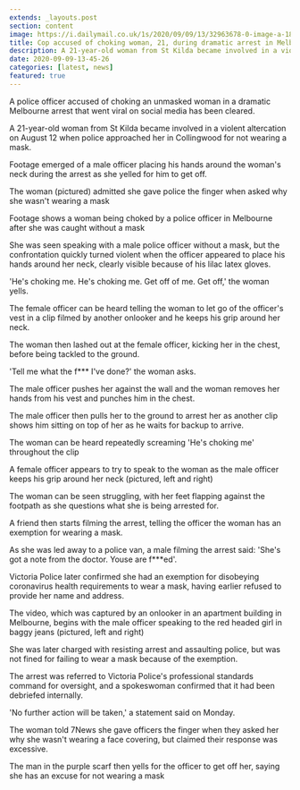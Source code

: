 ```yaml
---
extends: _layouts.post
section: content
image: https://i.dailymail.co.uk/1s/2020/09/09/13/32963678-0-image-a-18_1599654469873.jpg 
title: Cop accused of choking woman, 21, during dramatic arrest in Melbourne is CLEARED of wrongdoing 
description: A 21-year-old woman from St Kilda became involved in a violent altercation on August 12 when police approached her in Collingwood for not wearing a mask. 
date: 2020-09-09-13-45-26 
categories: [latest, news] 
featured: true 
--- 
```

A police officer accused of choking an unmasked woman in a dramatic Melbourne arrest that went viral on social media has been cleared.

A 21-year-old woman from St Kilda became involved in a violent altercation on August 12 when police approached her in Collingwood for not wearing a mask. 

Footage emerged of a male officer placing his hands around the woman's neck during the arrest as she yelled for him to get off. 

The woman (pictured) admitted she gave police the finger when asked why she wasn't wearing a mask

Footage shows a woman being choked by a police officer in Melbourne after she was caught without a mask 

She was seen speaking with a male police officer without a mask, but the confrontation quickly turned violent when the officer appeared to place his hands around her neck, clearly visible because of his lilac latex gloves. 

'He's choking me. He's choking me. Get off of me. Get off,' the woman yells.  

The female officer can be heard telling the woman to let go of the officer's vest in a clip filmed by another onlooker and he keeps his grip around her neck. 

The woman then lashed out at the female officer, kicking her in the chest, before being tackled to the ground.

'Tell me what the f*** I've done?' the woman asks.

The male officer pushes her against the wall and the woman removes her hands from his vest and punches him in the chest. 

The male officer then pulls her to the ground to arrest her as another clip shows him sitting on top of her as he waits for backup to arrive. 

The woman can be heard repeatedly screaming 'He's choking me' throughout the clip

A female officer appears to try to speak to the woman as the male officer keeps his grip around her neck (pictured, left and right)

The woman can be seen struggling, with her feet flapping against the footpath as she questions what she is being arrested for.

A friend then starts filming the arrest, telling the officer the woman has an exemption for wearing a mask. 

As she was led away to a police van, a male filming the arrest said: 'She's got a note from the doctor. Youse are f***ed'.

Victoria Police later confirmed she had an exemption for disobeying coronavirus health requirements to wear a mask, having earlier refused to provide her name and address.

The video, which was captured by an onlooker in an apartment building in Melbourne, begins with the male officer speaking to the red headed girl in baggy jeans (pictured, left and right)

She was later charged with resisting arrest and assaulting police, but was not fined for failing to wear a mask because of the exemption.  

The arrest was referred to Victoria Police's professional standards command for oversight, and a spokeswoman confirmed that it had been debriefed internally.

'No further action will be taken,' a statement said on Monday.

The woman told 7News she gave officers the finger when they asked her why she wasn't wearing a face covering, but claimed their response was excessive.

The man in the purple scarf then yells for the officer to get off her, saying she has an excuse for not wearing a mask

